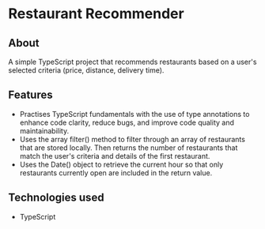# Restaurant Recommender

## About

A simple TypeScript project that recommends restaurants based on a user's selected criteria (price, distance, delivery time).

## Features

- Practises TypeScript fundamentals with the use of type annotations to enhance code clarity, reduce bugs, and improve code quality and maintainability.
- Uses the array filter() method to filter through an array of restaurants that are stored locally. Then returns the number of restaurants that match the user's criteria and details of the first restaurant.
- Uses the Date() object to retrieve the current hour so that only restaurants currently open are included in the return value.

## Technologies used

- TypeScript
